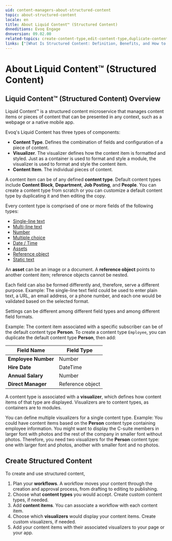 ```yaml
---
uid: content-managers-about-structured-content
topic: about-structured-content
locale: en
title: About Liquid Content™ (Structured Content)
dnneditions: Evoq Engage
dnnversion: 09.02.00
related-topics: create-content-type,edit-content-type,duplicate-content-type,delete-content-type,create-visualizer,edit-visualizer,delete-visualizer,create-content-item,edit-content-item,duplicate-content-item,delete-content-item,visualizer-templates
links: ["[What Is Structured Content: Definition, Benefits, and How to Get Started](http://www.dnnsoftware.com/blog/what-is-structured-content-definition-benefits-and-how-to-get-started)"]
---
```


# About Liquid Content™ (Structured Content)

## Liquid Content™ (Structured Content) Overview

Liquid Content™ is a structured content microservice that manages content items or pieces of content that can be presented in any context, such as a webpage or a native mobile app.

Evoq's Liquid Content has three types of components:

*   **Content Type**. Defines the combination of fields and configuration of a piece of content.
*   **Visualizer**. The visualizer defines how the content item is formatted and styled. Just as a container is used to format and style a module, the visualizer is used to format and style the content item.
*   **Content Item**. The individual pieces of content.

A content item can be of any defined **content type**. Default content types include **Content Block**, **Department**, **Job Posting**, and **People**. You can create a content type from scratch or you can customize a default content type by duplicating it and then editing the copy.

Every content type is comprised of one or more fields of the following types:

*   [Single-line text](xref:content-field-single-line-text)
*   [Multi-line text](xref:content-field-multi-line-text)
*   [Number](xref:content-field-number)
*   [Multiple choice](xref:content-field-multiple-choice)
*   [Date / Time](xref:content-field-date-time)
*   [Assets](xref:content-field-assets)
*   [Reference object](xref:content-field-reference-object)
*   [Static text](xref:content-field-static-text)

An **asset** can be an image or a document. A **reference object** points to another content item; reference objects cannot be nested.

Each field can also be formed differently and, therefore, serve a different purpose. Example: The single-line text field could be used to enter plain text, a URL, an email address, or a phone number, and each one would be validated based on the selected format.

Settings can be different among different field types and among different field formats.

Example: The content item associated with a specific subscriber can be of the default content type **Person**. To create a content type `Employee`, you can duplicate the default content type **Person**, then add:

|**Field Name**|**Field Type**|
|---|---|
|**Employee Number**|Number|
|**Hire Date**|DateTime|
|**Annual Salary**|Number|
|**Direct Manager**|Reference object|

A content type is associated with a **visualizer**, which defines how content items of that type are displayed. Visualizers are to content types, as containers are to modules.

You can define multiple visualizers for a single content type. Example: You could have content items based on the **Person** content type containing employee information. You might want to display the C-suite members in larger font with photos and the rest of the company in smaller font without photos. Therefore, you need two visualizers for the **Person** content type: one with larger font and photos, another with smaller font and no photos.

## Create Structured Content

To create and use structured content,

1.  Plan your **workflows**. A workflow moves your content through the creation and approval process, from drafting to editing to publishing.
2.  Choose what **content types** you would accept. Create custom content types, if needed.
3.  Add **content items**. You can associate a workflow with each content item.
4.  Choose which **visualizers** would display your content items. Create custom visualizers, if needed.
5.  Add your content items with their associated visualizers to your page or your app.